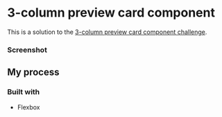 # 3-column preview card component

This is a solution to the [3-column preview card component challenge](https://www.frontendmentor.io/challenges/3column-preview-card-component-pH92eAR2-).

### Screenshot

## My process

### Built with

- Flexbox
